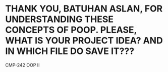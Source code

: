 # THANK YOU, BATUHAN ASLAN, FOR UNDERSTANDING THESE CONCEPTS OF POOP. PLEASE, WHAT IS YOUR PROJECT IDEA? AND IN WHICH FILE DO SAVE IT???

CMP-242 OOP II
